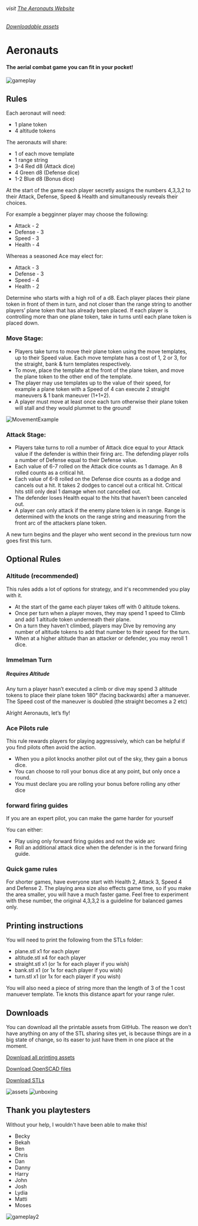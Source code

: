 ###### visit [The Aeronauts Website](https://aeronauts.netlify.app#downloads)

###### [Downloadable assets](https://github.com/Wollivan/Aeronauts/tree/main/PrintingAssets)

# Aeronauts

#### The aerial combat game you can fit in your pocket!

![gameplay](https://aeronauts.netlify.app/static/media/gameplay.e60266eabf4ea8ab23f6.jpg)

## Rules

Each aeronaut will need:

- 1 plane token
- 4 altitude tokens

The aeronauts will share:

- 1 of each move template
- 1 range string
- 3-4 Red d8 (Attack dice)
- 4 Green d8 (Defense dice)
- 1-2 Blue d8 (Bonus dice)

At the start of the game each player secretly assigns the numbers 4,3,3,2 to their Attack, Defense, Speed & Health and simultaneously reveals their choices.

For example a begginner player may choose the following:

- Attack - 2
- Defense - 3
- Speed - 3
- Health - 4

Whereas a seasoned Ace may elect for:

- Attack - 3
- Defense - 3
- Speed - 4
- Health - 2

Determine who starts with a high roll of a d8.
Each player places their plane token in front of them in turn, and not closer than the range string to another players’ plane token that has already been placed. If each player is controlling more than one plane token, take in turns until each plane token is placed down.

### Move Stage:

- Players take turns to move their plane token using the move templates, up to their Speed value. Each move template has a cost of 1, 2 or 3, for the straight, bank & turn templates respectively.
- To move, place the template at the front of the plane token, and move the plane token to the other end of the template.
- The player may use templates up to the value of their speed, for example a plane token with a Speed of 4 can execute 2 straight maneuvers & 1 bank maneuver (1+1+2).
- A player must move at least once each turn otherwise their plane token will stall and they would plummet to the ground!

![MovementExample](https://aeronauts.netlify.app/static/media/manuever-example.de005bba2f2fcafc70e5.gif)

### Attack Stage:

- Players take turns to roll a number of Attack dice equal to your Attack value if the defender is within their firing arc. The defending player rolls a number of Defense equal to their Defense value.
- Each value of 6-7 rolled on the Attack dice counts as 1 damage. An 8 rolled counts as a critical hit.
- Each value of 6-8 rolled on the Defense dice counts as a dodge and cancels out a hit. It takes 2 dodges to cancel out a critical hit. Critical hits still only deal 1 damage when not cancelled out.
- The defender loses Health equal to the hits that haven’t been canceled out.
- A player can only attack if the enemy plane token is in range. Range is determined with the knots on the range string and measuring from the front arc of the attackers plane token.

A new turn begins and the player who went second in the previous turn now goes first this turn.

## Optional Rules

### Altitude (recommended)

This rules adds a lot of options for strategy, and it's recommended you play with it.

- At the start of the game each player takes off with 0 altitude tokens.
- Once per turn when a player moves, they may spend 1 speed to Climb and add 1 altitude token underneath their plane.
- On a turn they haven’t climbed, players may Dive by removing any number of altitude tokens to add that number to their speed for the turn.
- When at a higher altitude than an attacker or defender, you may reroll 1 dice.

### Immelman Turn

##### Requires Altitude

Any turn a player hasn’t executed a climb or dive may spend 3 altitude tokens to place their plane token 180° (facing backwards) after a manuever. The Speed cost of the maneuver is doubled (the straight becomes a 2 etc)

Alright Aeronauts, let’s fly!

### Ace Pilots rule

This rule rewards players for playing aggressively, which can be helpful if you find pilots often avoid the action.

- When you a pilot knocks another pilot out of the sky, they gain a bonus dice.
- You can choose to roll your bonus dice at any point, but only once a round.
- You must declare you are rolling your bonus before rolling any other dice

### forward firing guides

If you are an expert pilot, you can make the game harder for yourself

You can either:

- Play using only forward firing guides and not the wide arc
- Roll an additional attack dice when the defender is in the forward firing guide.

### Quick game rules

For shorter games, have everyone start with Health 2, Attack 3, Speed 4 and Defense 2.
The playing area size also effects game time, so if you make the area smaller, you will have a much faster game.
Feel free to experiment with these number, the original 4,3,3,2 is a guideline for balanced games only.

## Printing instructions

You will need to print the following from the STLs folder:

- plane.stl x1 for each player
- altitude.stl x4 for each player
- straight.stl x1 (or 1x for each player if you wish)
- bank.stl x1 (or 1x for each player if you wish)
- turn.stl x1 (or 1x for each player if you wish)

You will also need a piece of string more than the length of 3 of the 1 cost manuever template. Tie knots this distance apart for your range ruler.

## Downloads

You can download all the printable assets from GitHub. The reason we don't have anything on any of the STL sharing sites yet, is because things are in a big state of change, so its easer to just have them in one place at the moment.

[Download all printing assets](https://github.com/Wollivan/Aeronauts/tree/main/PrintingAssets)

[Download OpenSCAD files](https://github.com/Wollivan/Aeronauts/tree/main/OpenSCAD)

[Download STLs ](https://github.com/Wollivan/Aeronauts/tree/main/STLs)

![assets](https://aeronauts.netlify.app/static/media/printing-assets.b04d9e23cb0a7435a6ca.png)
![unboxing](https://aeronauts.netlify.app/static/media/unboxing.f9e1f07a71fa1e9f4a85.gif)

## Thank you playtesters

Without your help, I wouldn't have been able to make this!

- Becky
- Bekah
- Ben
- Chris
- Dan
- Danny
- Harry
- John
- Josh
- Lydia
- Matti
- Moses

![gameplay2](https://aeronauts.netlify.app/static/media/gameplay-2.71dd594ffccd59667de3.jpg)
